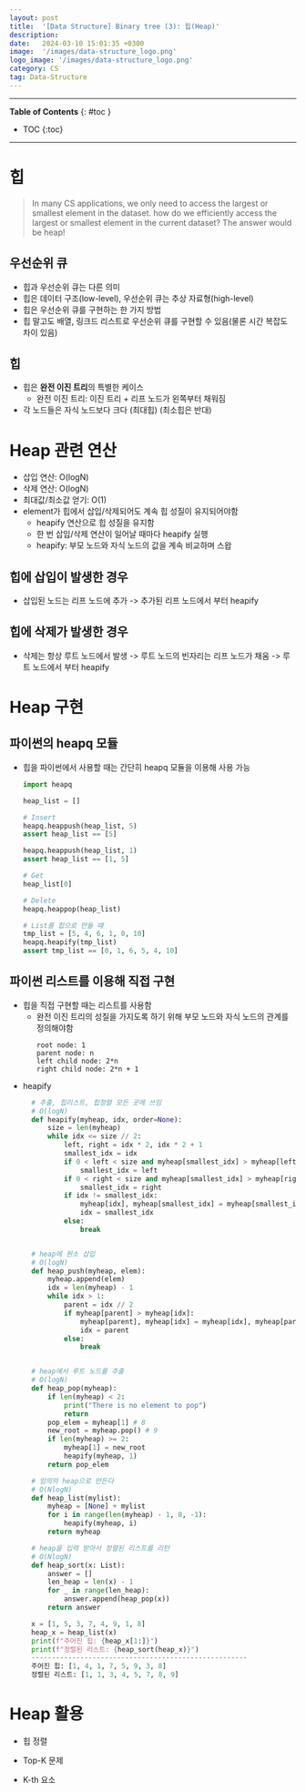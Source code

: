 ```yaml
---
layout: post
title:  '[Data Structure] Binary tree (3): 힙(Heap)'
description: 
date:   2024-03-10 15:01:35 +0300
image:  '/images/data-structure_logo.png'
logo_image: '/images/data-structure_logo.png'
category: CS
tag: Data-Structure
---
```


---
**Table of Contents**
{: #toc }
*  TOC
{:toc}

---

# 힙

> In many CS applications, we only need to access the largest or smallest element in the dataset. how do we efficiently access the largest or smallest element in the current dataset? The answer would be heap!

## 우선순위 큐

- 힙과 우선순위 큐는 다른 의미
- 힙은 데이터 구조(low-level), 우선순위 큐는 추상 자료형(high-level)
- 힙은 우선순위 큐를 구현하는 한 가지 방법
- 힙 말고도 배열, 링크드 리스트로 우선순위 큐를 구현할 수 있음(물론 시간 복잡도 차이 있음)

## 힙

- 힙은 **완전 이진 트리**의 특별한 케이스
  - 완전 이진 트리: 이진 트리 + 리프 노드가 왼쪽부터 채워짐
- 각 노드들은 자식 노드보다 크다 (최대힙) (최소힙은 반대)

# Heap 관련 연산

- 삽입 연산: O(logN)
- 삭제 연산: O(logN)
- 최대값/최소값 얻기: O(1)
- element가 힙에서 삽입/삭제되어도 계속 힙 성질이 유지되어야함
    - heapify 연산으로 힙 성질을 유지함
    - 한 번 삽입/삭제 연산이 일어날 때마다 heapify 실행
    - heapify: 부모 노드와 자식 노드의 값을 계속 비교하며 스왑

## 힙에 삽입이 발생한 경우

- 삽입된 노드는 리프 노드에 추가 -> 추가된 리프 노드에서 부터 heapify

## 힙에 삭제가 발생한 경우

- 삭제는 항상 루트 노드에서 발생 -> 루트 노드의 빈자리는 리프 노드가 채움 -> 루트 노드에서 부터 heapify

# Heap 구현

## 파이썬의 heapq 모듈

- 힙을 파이썬에서 사용할 때는 간단히 heapq 모듈을 이용해 사용 가능
  ```python
  import heapq

  heap_list = []

  # Insert
  heapq.heappush(heap_list, 5)
  assert heap_list == [5]

  heapq.heappush(heap_list, 1)
  assert heap_list == [1, 5]

  # Get
  heap_list[0]

  # Delete
  heapq.heappop(heap_list)

  # List를 힙으로 만들 떄
  tmp_list = [5, 4, 6, 1, 0, 10]
  heapq.heapify(tmp_list)
  assert tmp_list == [0, 1, 6, 5, 4, 10]
  ```

## 파이썬 리스트를 이용해 직접 구현

- 힙을 직접 구현할 때는 리스트를 사용함
  - 완전 이진 트리의 성질을 가지도록 하기 위해 부모 노드와 자식 노드의 관계를 정의해야함
    ```
    root node: 1
    parent node: n
    left child node: 2*n
    right child node: 2*n + 1
    ```
- heapify
  ```python
    # 추출, 힙리스트, 힙정렬 모든 곳에 쓰임
    # O(logN)
    def heapify(myheap, idx, order=None):
        size = len(myheap)
        while idx <= size // 2:
            left, right = idx * 2, idx * 2 + 1
            smallest_idx = idx
            if 0 < left < size and myheap[smallest_idx] > myheap[left]:
                smallest_idx = left
            if 0 < right < size and myheap[smallest_idx] > myheap[right]:
                smallest_idx = right
            if idx != smallest_idx:
                myheap[idx], myheap[smallest_idx] = myheap[smallest_idx], myheap[idx]
                idx = smallest_idx
            else:
                break


    # heap에 원소 삽입
    # O(logN)
    def heap_push(myheap, elem):
        myheap.append(elem)
        idx = len(myheap) - 1
        while idx > 1:
            parent = idx // 2
            if myheap[parent] > myheap[idx]:
                myheap[parent], myheap[idx] = myheap[idx], myheap[parent]
                idx = parent
            else:
                break


    # heap에서 루트 노드를 추출
    # O(logN)
    def heap_pop(myheap):
        if len(myheap) < 2:
            print("There is no element to pop")
            return
        pop_elem = myheap[1] # 8
        new_root = myheap.pop() # 9
        if len(myheap) >= 2:
            myheap[1] = new_root
            heapify(myheap, 1)
        return pop_elem

    # 임의의 heap으로 만든다
    # O(NlogN)
    def heap_list(mylist):
        myheap = [None] + mylist
        for i in range(len(myheap) - 1, 0, -1):
            heapify(myheap, i)
        return myheap

    # heap을 입력 받아서 정렬된 리스트를 리턴
    # O(NlogN)
    def heap_sort(x: List):
        answer = []
        len_heap = len(x) - 1
        for _ in range(len_heap):
            answer.append(heap_pop(x))
        return answer

    x = [1, 5, 3, 7, 4, 9, 1, 8]
    heap_x = heap_list(x)
    print(f"주어진 힙: {heap_x[1:]}")
    print(f"정렬된 리스트: {heap_sort(heap_x)}")
    -----------------------------------------------------
    주어진 힙: [1, 4, 1, 7, 5, 9, 3, 8]
    정렬된 리스트: [1, 1, 3, 4, 5, 7, 8, 9]
  ```

# Heap 활용

- 힙 정렬

- Top-K 문제

- K-th 요소